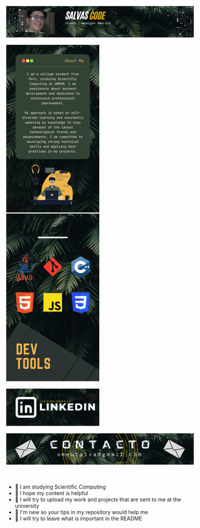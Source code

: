 
<div class="image-container">
    <img src="Images/Header.png" alt="This is the Header" width="600"><br><br>
    <img src="Images/AboutMe.png" alt="This is my Description" width="250">
    <span>                     </span>
    <img src="Images/Tools.png" alt="These are my DevTools" width="250"><br><br>
    <a href="https://www.linkedin.com/in/anderson-alvarado-valdivia/">  
    <img src="Images/Linkedin.png" alt="This is the link to my Linkedin" width="250">
    </a><br><br>  
    <img src="Images/Contact.png" alt="This is my E-mail" width="600"><br><br><br>
</div>

- 🔭 I am studying Scientific Computing
- 🌱 I hope my content is helpful
- 👯 I will try to upload my work and projects that are sent to me at the university
- 🤔 I'm new so your tips in my repository would help me
- 💬 I will try to leave what is important in the README
